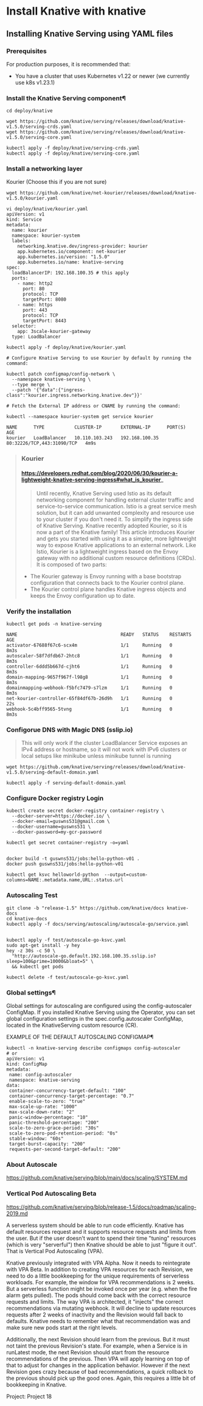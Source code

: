 # Install Knative with knative


## Installing Knative Serving using YAML files

### Prerequisites
For production purposes, it is recommended that:
- You have a cluster that uses Kubernetes v1.22 or newer (we currently use k8s v1.23.1)

### Install the Knative Serving component¶
```
cd deploy/knative

wget https://github.com/knative/serving/releases/download/knative-v1.5.0/serving-crds.yaml
wget https://github.com/knative/serving/releases/download/knative-v1.5.0/serving-core.yaml

kubectl apply -f deploy/knative/serving-crds.yaml
kubectl apply -f deploy/knative/serving-core.yaml 
```

### Install a networking layer
Kourier (Choose this if you are not sure)
```
wget https://github.com/knative/net-kourier/releases/download/knative-v1.5.0/kourier.yaml
```
```
vi deploy/knative/kourier.yaml
apiVersion: v1
kind: Service
metadata:
  name: kourier
  namespace: kourier-system
  labels:
    networking.knative.dev/ingress-provider: kourier
    app.kubernetes.io/component: net-kourier
    app.kubernetes.io/version: "1.5.0"
    app.kubernetes.io/name: knative-serving
spec:
  loadBalancerIP: 192.168.100.35 # this apply
  ports:
    - name: http2
      port: 80
      protocol: TCP
      targetPort: 8080
    - name: https
      port: 443
      protocol: TCP
      targetPort: 8443
  selector:
    app: 3scale-kourier-gateway
  type: LoadBalancer

```


```
kubectl apply -f deploy/knative/kourier.yaml

# Configure Knative Serving to use Kourier by default by running the command:

kubectl patch configmap/config-network \
  --namespace knative-serving \
  --type merge \
  --patch '{"data":{"ingress-class":"kourier.ingress.networking.knative.dev"}}'

# Fetch the External IP address or CNAME by running the command:

kubectl --namespace kourier-system get service kourier

NAME      TYPE           CLUSTER-IP       EXTERNAL-IP      PORT(S)                      AGE
kourier   LoadBalancer   10.110.103.243   192.168.100.35   80:32226/TCP,443:31090/TCP   4m9s
```

> ### Kourier
>#### https://developers.redhat.com/blog/2020/06/30/kourier-a-lightweight-knative-serving-ingress#what_is_kourier_
>>Until recently, Knative Serving used Istio as its default networking component for handling external cluster traffic and service-to-service communication. Istio is a great service mesh solution, but it can add unwanted complexity and resource use to your cluster if you don't need it.
>>To simplify the ingress side of Knative Serving. Knative recently adopted Kourier, so it is now a part of the Knative family! This article introduces Kourier and gets you started with using it as a simpler, more lightweight way to expose Knative applications to an external network.
>Like Istio, Kourier is a lightweight ingress based on the Envoy gateway with no additional custom resource definitions (CRDs). It is composed of two parts:
>- The Kourier gateway is Envoy running with a base bootstrap configuration that connects back to the Kourier control plane.
>- The Kourier control plane handles Knative ingress objects and keeps the Envoy configuration up to date.

### Verify the installation
```
kubectl get pods -n knative-serving

NAME                                      READY   STATUS    RESTARTS   AGE
activator-67688f67c6-scx4m                1/1     Running   0          8m3s
autoscaler-58f7dfdb67-2htc8               1/1     Running   0          8m3s
controller-6ddd5b667d-cjht6               1/1     Running   0          8m3s
domain-mapping-9657f967f-l98g8            1/1     Running   0          8m3s
domainmapping-webhook-f5bfc7479-s7lzm     1/1     Running   0          8m3s
net-kourier-controller-65f84df67b-26d9h   1/1     Running   0          22s
webhook-5c4bff9565-5tvng                  1/1     Running   0          8m3s
```

### Configorue DNS with Magic DNS (sslip.io)

>This will only work if the cluster LoadBalancer Service exposes an IPv4 address or hostname, so it will not work with IPv6 clusters or local setups like minikube unless minikube tunnel is running
```
wget https://github.com/knative/serving/releases/download/knative-v1.5.0/serving-default-domain.yaml

kubectl apply -f serving-default-domain.yaml
```


### Configure Docker registry Login
```
kubectl create secret docker-registry container-registry \
  --docker-server=https://docker.io/ \
  --docker-email=guswns531@gmail.com \
  --docker-username=guswns531 \
  --docker-password=my-gcr-password

kubectl get secret container-registry -o=yaml


docker build -t guswns531/jobs:hello-python-v01 .
docker push guswns531/jobs:hello-python-v01

kubectl get ksvc helloworld-python  --output=custom-columns=NAME:.metadata.name,URL:.status.url
```

### Autoscaling Test
```
git clone -b "release-1.5" https://github.com/knative/docs knative-docs
cd knative-docs
kubectl apply -f docs/serving/autoscaling/autoscale-go/service.yaml


kubectl apply -f test/autoscale-go-ksvc.yaml
sudo apt-get install -y hey
hey -z 30s -c 50 \
  "http://autoscale-go.default.192.168.100.35.sslip.io?sleep=100&prime=10000&bloat=5" \
  && kubectl get pods
  
kubectl delete -f test/autoscale-go-ksvc.yaml

```



### Global settings¶

Global settings for autoscaling are configured using the config-autoscaler ConfigMap. If you installed Knative Serving using the Operator, you can set global configuration settings in the spec.config.autoscaler ConfigMap, located in the KnativeServing custom resource (CR).

EXAMPLE OF THE DEFAULT AUTOSCALING CONFIGMAP¶
```
kubectl -n knative-serving describe configmaps config-autoscaler
# or 
apiVersion: v1
kind: ConfigMap
metadata:
 name: config-autoscaler
 namespace: knative-serving
data:
 container-concurrency-target-default: "100"
 container-concurrency-target-percentage: "0.7"
 enable-scale-to-zero: "true"
 max-scale-up-rate: "1000"
 max-scale-down-rate: "2"
 panic-window-percentage: "10"
 panic-threshold-percentage: "200"
 scale-to-zero-grace-period: "30s"
 scale-to-zero-pod-retention-period: "0s"
 stable-window: "60s"
 target-burst-capacity: "200"
 requests-per-second-target-default: "200"
````


### About Autoscale 

https://github.com/knative/serving/blob/main/docs/scaling/SYSTEM.md



### Vertical Pod Autoscaling Beta

https://github.com/knative/serving/blob/release-1.5/docs/roadmap/scaling-2019.md

A serverless system should be able to run code efficiently. Knative has default resources request and it supports resource requests and limits from the user. But if the user doesn't want to spend their time "tuning" resources (which is very "serverful") then Knative should be able to just "figure it out". That is Vertical Pod Autoscaling (VPA).

Knative previously integrated with VPA Alpha. Now it needs to reintegrate with VPA Beta. In addition to creating VPA resources for each Revision, we need to do a little bookkeeping for the unique requirements of serverless workloads. For example, the window for VPA recommendations is 2 weeks. But a serverless function might be invoked once per year (e.g. when the fire alarm gets pulled). The pods should come back with the correct resource requests and limits. The way VPA is architected, it "injects" the correct recommendations via mutating webhook. It will decline to update resources requests after 2 weeks of inactivity and the Revision would fall back to defaults. Knative needs to remember what that recommendation was and make sure new pods start at the right levels.

Additionally, the next Revision should learn from the previous. But it must not taint the previous Revision's state. For example, when a Service is in runLatest mode, the next Revision should start from the resource recommendations of the previous. Then VPA will apply learning on top of that to adjust for changes in the application behavior. However if the next Revision goes crazy because of bad recommendations, a quick rollback to the previous should pick up the good ones. Again, this requires a little bit of bookkeeping in Knative.

Project: Project 18